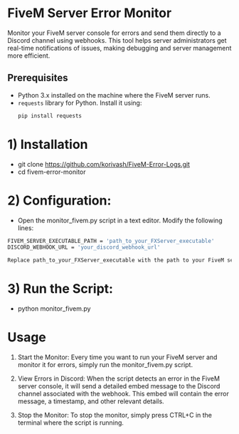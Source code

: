# FiveM Server Error Monitor

Monitor your FiveM server console for errors and send them directly to a Discord channel using webhooks. This tool helps server administrators get real-time notifications of issues, making debugging and server management more efficient.

## Prerequisites

- Python 3.x installed on the machine where the FiveM server runs.
- `requests` library for Python. Install it using:
  ```bash
  pip install requests


# 1) Installation
- git clone https://github.com/korivash/FiveM-Error-Logs.git
- cd fivem-error-monitor

#  2) Configuration:
- Open the monitor_fivem.py script in a text editor. Modify the following lines:
```bash
FIVEM_SERVER_EXECUTABLE_PATH = 'path_to_your_FXServer_executable'
DISCORD_WEBHOOK_URL = 'your_discord_webhook_url'
```
```bash
Replace path_to_your_FXServer_executable with the path to your FiveM server's executable (FXServer.exe). Replace your_discord_webhook_url with the webhook URL from your Discord server.
```
# 3) Run the Script:
- python monitor_fivem.py

# Usage
1) Start the Monitor:
Every time you want to run your FiveM server and monitor it for errors, simply run the monitor_fivem.py script.

2) View Errors in Discord:
When the script detects an error in the FiveM server console, it will send a detailed embed message to the Discord channel associated with the webhook. This embed will contain the error message, a timestamp, and other relevant details.

3) Stop the Monitor:
To stop the monitor, simply press CTRL+C in the terminal where the script is running.
